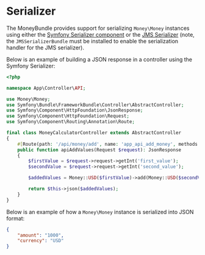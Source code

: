 # Serializer

The MoneyBundle provides support for serializing `Money\Money` instances using either the [Symfony Serializer component](https://symfony.com/doc/current/components/serializer.html) or the [JMS Serializer](https://jmsyst.com/libs/serializer) (note, the `JMSSerializerBundle` must be installed to enable the serialization handler for the JMS serializer).

Below is an example of building a JSON response in a controller using the Symfony Serializer:

```php
<?php

namespace App\Controller\API;

use Money\Money;
use Symfony\Bundle\FrameworkBundle\Controller\AbstractController;
use Symfony\Component\HttpFoundation\JsonResponse;
use Symfony\Component\HttpFoundation\Request;
use Symfony\Component\Routing\Annotation\Route;

final class MoneyCalculatorController extends AbstractController
{
    #[Route(path: '/api/money/add', name: 'app_api_add_money', methods: ['POST'])]
    public function apiAddValues(Request $request): JsonResponse
    {
        $firstValue = $request->request->getInt('first_value');
        $secondValue = $request->request->getInt('second_value');

        $addedValues = Money::USD($firstValue)->add(Money::USD($secondValue));

        return $this->json($addedValues);
    }
}
```

Below is an example of how a `Money\Money` instance is serialized into JSON format:

```json
{
    "amount": "1000",
    "currency": "USD"
}
```
